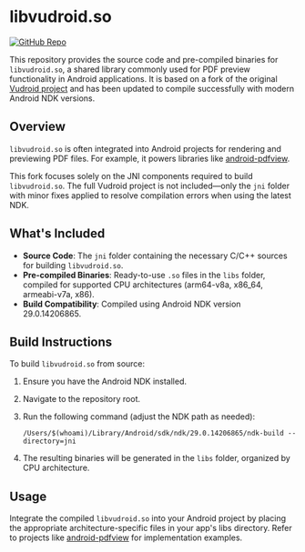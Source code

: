 # libvudroid.so

[![GitHub Repo](https://img.shields.io/badge/GitHub-Repo-blue?logo=github)](https://github.com/Petr-Kovalev/libvudroid)

This repository provides the source code and pre-compiled binaries for `libvudroid.so`, a shared library commonly used for PDF preview functionality in Android applications. It is based on a fork of the original [Vudroid project](https://code.google.com/archive/p/vudroid/) and has been updated to compile successfully with modern Android NDK versions.

## Overview

`libvudroid.so` is often integrated into Android projects for rendering and previewing PDF files. For example, it powers libraries like [android-pdfview](https://github.com/JoanZapata/android-pdfview).

This fork focuses solely on the JNI components required to build `libvudroid.so`. The full Vudroid project is not included—only the `jni` folder with minor fixes applied to resolve compilation errors when using the latest NDK.

## What's Included

- **Source Code**: The `jni` folder containing the necessary C/C++ sources for building `libvudroid.so`.
- **Pre-compiled Binaries**: Ready-to-use `.so` files in the `libs` folder, compiled for supported CPU architectures (arm64-v8a, x86_64, armeabi-v7a, x86).
- **Build Compatibility**: Compiled using Android NDK version 29.0.14206865.

## Build Instructions

To build `libvudroid.so` from source:

1. Ensure you have the Android NDK installed.
2. Navigate to the repository root.
3. Run the following command (adjust the NDK path as needed):

   ```
   /Users/$(whoami)/Library/Android/sdk/ndk/29.0.14206865/ndk-build --directory=jni
   ```

4. The resulting binaries will be generated in the `libs` folder, organized by CPU architecture.

## Usage

Integrate the compiled `libvudroid.so` into your Android project by placing the appropriate architecture-specific files in your app's libs directory. Refer to projects like [android-pdfview](https://github.com/JoanZapata/android-pdfview) for implementation examples.
